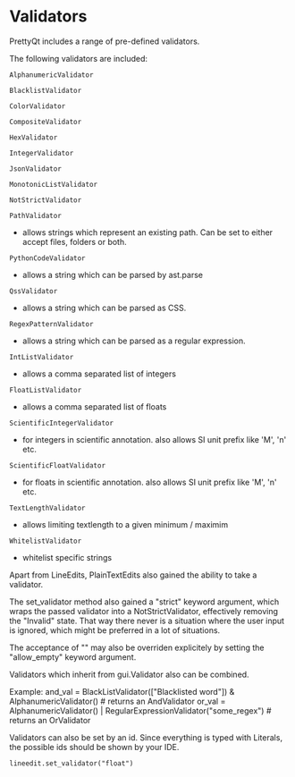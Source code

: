 # Validators

PrettyQt includes a range of pre-defined validators.

The following validators are included:

`AlphanumericValidator`

`BlacklistValidator`

`ColorValidator`

`CompositeValidator`

`HexValidator`

`IntegerValidator`

`JsonValidator`

`MonotonicListValidator`

`NotStrictValidator`

`PathValidator`
- allows strings which represent an existing path. Can be set to either accept files, folders or both.

`PythonCodeValidator`
- allows a string which can be parsed by ast.parse

`QssValidator`
- allows a string which can be parsed as CSS.

`RegexPatternValidator`
- allows a string which can be parsed as a regular expression.

`IntListValidator`
- allows a comma separated list of integers

`FloatListValidator`
- allows a comma separated list of floats

`ScientificIntegerValidator`
 - for integers in scientific annotation. also allows SI unit prefix like 'M', 'n' etc.

`ScientificFloatValidator`
 - for floats in scientific annotation. also allows SI unit prefix like 'M', 'n' etc.

`TextLengthValidator`
- allows limiting textlength to a given minimum / maximim

`WhitelistValidator`
- whitelist specific strings


Apart from LineEdits, PlainTextEdits also gained the ability to take a validator.

The set_validator method also gained a "strict" keyword argument, which wraps the passed
validator into a NotStrictValidator, effectively removing the "Invalid" state. That way
there never is a situation where the user input is ignored, which might be preferred in a lot of situations.

The acceptance of "" may also be overriden explicitely by setting the "allow_empty" keyword argument.

Validators which inherit from gui.Validator also can be combined.

Example:
    and_val = BlackListValidator(["Blacklisted word"]) & AlphanumericValidator()  # returns an AndValidator
    or_val = AlphanumericValidator() | RegularExpressionValidator("some_regex") # returns an OrValidator

Validators can also be set by an id. Since everything is typed with Literals, the possible ids should be shown by your IDE.

    lineedit.set_validator("float")

